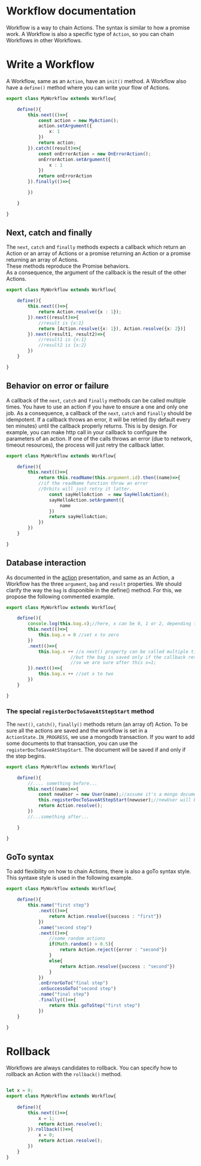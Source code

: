 # Workflow documentation

Workflow is a way to chain Actions. The syntax is similar to how a promise work.
A Workflow is also a specific type of `Action`, so you can chain Workflows in other Workflows.



# Write a Workflow

A Workflow, same as an `Action`, have an `init()` method.
A Workflow also have a `define()` method where you can write your flow of Actions.

```typescript
export class MyWorkflow extends Workflow{

    define(){
        this.next(()=>{
            const action = new MyAction();
            action.setArgument({
                x: 1
            })
            return action;
        }).catch((result)=>{
            const onErrorAction = new OnErrorAction();
            onErrorAction.setArgument({
                x : 1
            })
            return onErrorAction
        }).finally(()=>{

        })

    }

}
```

## Next, catch and finally

The `next`, `catch` and `finally` methods expects a callback which return an Action or an array of Actions or a promise returning an Action or a promise returning an array of Actions.  
These methods reproduce the Promise behaviors.  
As a consequence, the argument of the callback is the result of the other Actions.

```typescript
export class MyWorkflow extends Workflow{

    define(){
        this.next(()=>{
            return Action.resolve({x : 1});
        }).next((result)=>{
            //result is {x:1}
            return [Action.resolve({x: 1}), Action.resolve({x: 2})]
        }).next((result1, result2)=>{
            //result1 is {x:1}
            //result2 is {x:2}
        })
    }

}
```

## Behavior on error or failure

A callback of the `next`, `catch` and `finally` methods can be called multiple times. You have to use an action if you have to ensure a one and only one job.
As a consequence, a callback of the `next`, `catch` and `finally` should be idempotent.
If a callback throws an error, it will be retried (by default every ten minutes) until the callback properly returns. This is by design. For example, you can make http call in your callback to configure the parameters of an action. If one of the calls throws an error (due to network, timeout resources), the process will just retry the callback latter. 

```typescript
export class MyWorkflow extends Workflow{

    define(){
        this.next(()=>{
            return this.readName(this.argument.id).then((name)=>{
            //if the readName function throw an error
            //Orbits will just retry it latter.
                const sayHelloAction  = new SayHelloAction();
                sayHelloAction.setArgument({
                    name
                })
                return sayHelloAction;
            })
        })
    }

}
```

## Database interaction

As documented in the [action](./action.md#database-interaction) presentation, and same as an Action, a Workflow has the three `argument`, `bag` and `result` properties.
We should clarify the way the `bag` is disponible in the define() method.
For this, we propose the following commented example.

```typescript
export class MyWorkflow extends Workflow{

    define(){
        console.log(this.bag.x);//here, x can be 0, 1 or 2, depending the step of the workflow.
        this.next(()=>{
            this.bag.x = 0 //set x to zero
        })
        .next(()=>{
            this.bag.x ++ //a next() property can be called multiple time in case of failure
                        //but the bag is saved only if the callback returns properly.
                        //so we are sure after this x=1;
        }).next(()=>{
            this.bag.x ++ //set x to two
        })
    }

}
```

### The special `registerDocToSaveAtStepStart` method

The `next()`, `catch()`, `finally()` methods return (an array of) Action.
To be sure all the actions are saved and the workflow is set in a `ActionState.IN_PROGRESS`, we use a mongodb transaction. If you want to add some documents to that transaction, you can use the `registerDocToSaveAtStepStart`. The document will be saved if and only if the step begins.

```typescript
export class MyWorkflow extends Workflow{

    define(){
        //.... something before...
        this.next((name)=>{
            const newUser = new User(name);//assume it's a mongo document.
            this.registerDocToSaveAtStepStart(newuser);//newUser will be saved if and only if this step start, so there is no risk of duplicate.
            return Action.resolve();
        })
        //...something after...

    }

}
```


## GoTo syntax

To add flexibility on how to chain Actions, there is also a goTo syntax style.
This syntaxe style is used in the following example.

```typescript
export class MyWorkflow extends Workflow{

    define(){
        this.name("first step")
            .next(()=>{
                return Action.resolve({success : "first"})
            })
            .name("second step")
            .next(()=>{
                //some random actions
                if(Math.random() > 0.5){
                    return Action.reject({error : "second"})
                }
                else{
                    return Action.resolve({success : "second"})
                }
            })
            .onErrorGoTo("final step")
            .onSuccessGoTo("second step")
            .name("final step")
            .finally(()=>{
                return this.goToStep("first step")
            })
    }

}
```


# Rollback

Workflows are always candidates to rollback. You can specify how to rollback an Action with the `rollback()` method.

```typescript

let x = 0;
export class MyWorkflow extends Workflow{
    
    define(){
        this.next(()=>{
            x = 1;
            return Action.resolve();
        }).rollback(()=>{
            x = 0;
            return Action.resolve();
        })
    }
}


```
